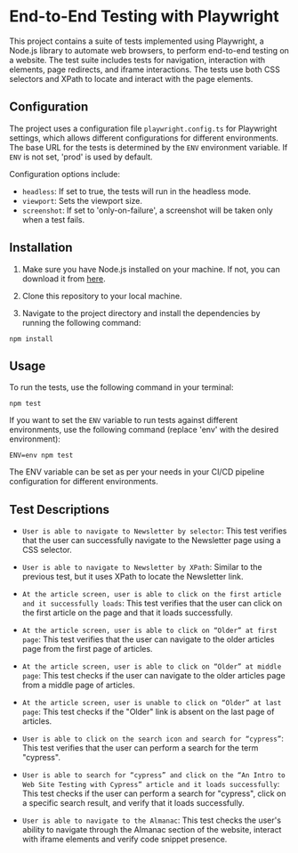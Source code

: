 # End-to-End Testing with Playwright 

This project contains a suite of tests implemented using Playwright, a Node.js library to automate web browsers, to perform end-to-end testing on a website. The test suite includes tests for navigation, interaction with elements, page redirects, and iframe interactions. The tests use both CSS selectors and XPath to locate and interact with the page elements.

## Configuration

The project uses a configuration file `playwright.config.ts` for Playwright settings, which allows different configurations for different environments. The base URL for the tests is determined by the `ENV` environment variable. If `ENV` is not set, 'prod' is used by default.

Configuration options include:
- `headless`: If set to true, the tests will run in the headless mode.
- `viewport`: Sets the viewport size.
- `screenshot`: If set to 'only-on-failure', a screenshot will be taken only when a test fails.

## Installation

1. Make sure you have Node.js installed on your machine. If not, you can download it from [here](https://nodejs.org/en/).

2. Clone this repository to your local machine.

3. Navigate to the project directory and install the dependencies by running the following command:
   
```
npm install
```
## Usage

To run the tests, use the following command in your terminal:
```
npm test
```

If you want to set the `ENV` variable to run tests against different environments, use the following command (replace 'env' with the desired environment):

```
ENV=env npm test
```

The ENV variable can be set as per your needs in your CI/CD pipeline configuration for different environments.

## Test Descriptions

- `User is able to navigate to Newsletter by selector`: This test verifies that the user can successfully navigate to the Newsletter page using a CSS selector.

- `User is able to navigate to Newsletter by XPath`: Similar to the previous test, but it uses XPath to locate the Newsletter link.

- `At the article screen, user is able to click on the first article and it successfully loads`: This test verifies that the user can click on the first article on the page and that it loads successfully.

- `At the article screen, user is able to click on “Older” at first page`: This test verifies that the user can navigate to the older articles page from the first page of articles.

- `At the article screen, user is able to click on “Older” at middle page`: This test checks if the user can navigate to the older articles page from a middle page of articles.

- `At the article screen, user is unable to click on “Older” at last page`: This test checks if the "Older" link is absent on the last page of articles.

- `User is able to click on the search icon and search for “cypress”`: This test verifies that the user can perform a search for the term "cypress".

- `User is able to search for “cypress” and click on the “An Intro to Web Site Testing with Cypress” article and it loads successfully`: This test checks if the user can perform a search for "cypress", click on a specific search result, and verify that it loads successfully.

- `User is able to navigate to the Almanac`: This test checks the user's ability to navigate through the Almanac section of the website, interact with iframe elements and verify code snippet presence.


